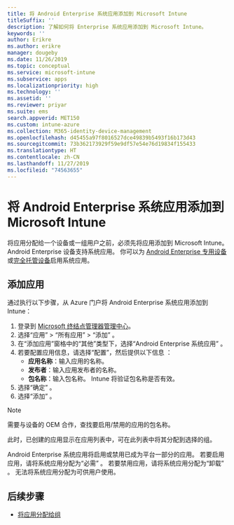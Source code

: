 ```yaml
---
title: 将 Android Enterprise 系统应用添加到 Microsoft Intune
titleSuffix: ''
description: 了解如何将 Enterprise 系统应用添加到 Microsoft Intune。
keywords: ''
author: Erikre
ms.author: erikre
manager: dougeby
ms.date: 11/26/2019
ms.topic: conceptual
ms.service: microsoft-intune
ms.subservice: apps
ms.localizationpriority: high
ms.technology: ''
ms.assetid: ''
ms.reviewer: priyar
ms.suite: ems
search.appverid: MET150
ms.custom: intune-azure
ms.collection: M365-identity-device-management
ms.openlocfilehash: d45455a97f8016527dce49839b5493f16b173d43
ms.sourcegitcommit: 73b362173929f59e9df57e54e76d19834f155433
ms.translationtype: HT
ms.contentlocale: zh-CN
ms.lasthandoff: 11/27/2019
ms.locfileid: "74563655"
---
```

# <a name="add-android-enterprise-system-apps-to-microsoft-intune"></a>将 Android Enterprise 系统应用添加到 Microsoft Intune

将应用分配给一个设备或一组用户之前，必须先将应用添加到 Microsoft Intune。 Android Enterprise 设备支持系统应用。 你可以为 [Android Enterprise 专用设备](../enrollment/android-kiosk-enroll.md)或[完全托管设备](../enrollment/android-fully-managed-enroll.md)启用系统应用。

## <a name="add-the-app"></a>添加应用

通过执行以下步骤，从 Azure 门户将 Android Enterprise 系统应用添加到 Intune：

1. 登录到 [Microsoft 终结点管理器管理中心](https://go.microsoft.com/fwlink/?linkid=2109431)。
2. 选择“应用”   > “所有应用”   > “添加”  。
3. 在“添加应用”窗格中的“其他”类型下，选择“Android Enterprise 系统应用”    。
4. 若要配置应用信息，请选择“配置”，然后提供以下信息  ：
    - **应用名称**：输入应用的名称。
    - **发布者**：输入应用发布者的名称。  
    - **包名称**：输入包名称。 Intune 将验证包名称是否有效。
5. 选择“确定”  。
6. 选择“添加”  。

> [!NOTE]
> 需要与设备的 OEM 合作，查找要启用/禁用的应用的包名称。

此时，已创建的应用显示在应用列表中，可在此列表中将其分配到选择的组。 

Android Enterprise 系统应用将启用或禁用已成为平台一部分的应用。 若要启用应用，请将系统应用分配为“必需”  。 若要禁用应用，请将系统应用分配为“卸载”  。 无法将系统应用分配为可供用户使用。


## <a name="next-steps"></a>后续步骤

- [将应用分配给组](apps-deploy.md)
